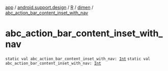 [app](../../../index.md) / [android.support.design](../../index.md) / [R](../index.md) / [dimen](index.md) / [abc_action_bar_content_inset_with_nav](.)

# abc_action_bar_content_inset_with_nav

`static val abc_action_bar_content_inset_with_nav: `[`Int`](https://kotlinlang.org/api/latest/jvm/stdlib/kotlin/-int/index.html)
`static val abc_action_bar_content_inset_with_nav: `[`Int`](https://kotlinlang.org/api/latest/jvm/stdlib/kotlin/-int/index.html)